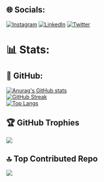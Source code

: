 ## 🌐 Socials:

[![Instagram](https://img.shields.io/badge/Instagram-E4405F.svg?logo=Instagram&logoColor=white)](https://instagram.com/higherrorua)
[![LinkedIn](https://img.shields.io/badge/LinkedIn-0077B5.svg?logo=linkedin&logoColor=white)](https://linkedin.com/in/vitaliy-hordiyk)
[![Twitter](https://img.shields.io/badge/Twitter-1DA1F2.svg?logo=Twitter&logoColor=white)](https://twitter.com/higherror)


# 📊 Stats:

## 🐙 GitHub:

[![Anurag's GitHub stats](https://github-readme-stats.vercel.app/api?username=higherror&theme=catppuccin_mocha&show=reviews,discussions_started,discussions_answered,prs_merged,prs_merged_percentage&show_icons=true)](https://github.com/anuraghazra/github-readme-stats)<br/>
[![GitHub Streak](https://github-readme-streak-stats.herokuapp.com?user=higherror&theme=catppuccin-mocha)](https://git.io/streak-stats)<br/>
[![Top Langs](https://github-readme-stats.vercel.app/api/top-langs/?username=higherror&layout=donut&theme=catppuccin_mocha)](https://github.com/anuraghazra/github-readme-stats)<br/>

## 🏆 GitHub Trophies

![](https://github-profile-trophy.vercel.app/?username=higherror&bg_color=1e1e2e&text_color=cdd6f4&icon_color=cba6f7&title_color=94e2d5&no-frame=false&no-bg=true&margin-w=4)<br/>

## 🔝 Top Contributed Repo

![](https://github-contributor-stats.vercel.app/api?username=higherror&limit=5&bg_color=1e1e2e&text_color=cdd6f4&icon_color=cba6f7&title_color=94e2d5&combine_all_yearly_contributions=true)<br/>
